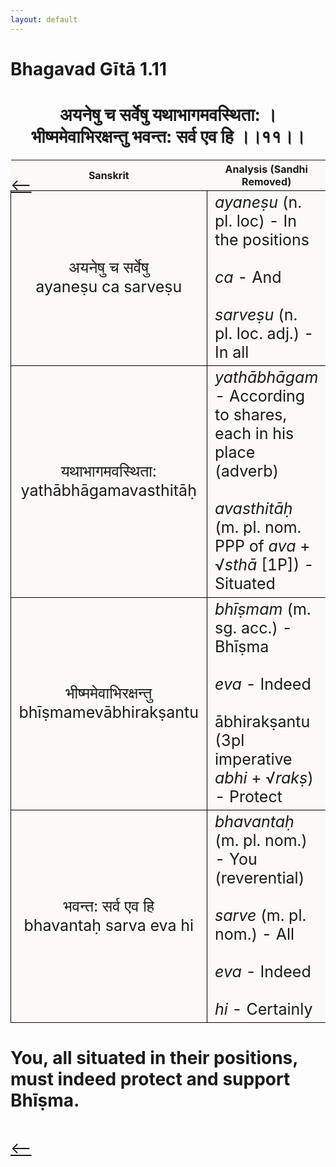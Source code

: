 ```yaml
---
layout: default
---
```

<!---
Text can be **bold**, _italic_, or ~~strikethrough~~.

[Link to another page](./another-page.html)

There should be whitespace between paragraphs.

There should be whitespace between paragraphs. We recommend including a README, or a file with information about your project.
--->

# Bhagavad Gītā 1.11

<style>
table {
  border-collapse: collapse;
  border-style: hidden;
}
th {
  background: #FBFAF7;
}
td {
  font-size: 25px;
  background: #FBFAF7;
  border: 1px solid black;
}
div.move {
  font-size: 25px;
}
</style>

<h1 style="text-align:center">
अयनेषु च सर्वेषु यथाभागमवस्थिता: ।<br>
भीष्ममेवाभिरक्षन्तु भवन्त: सर्व एव हि ।।११।।
</h1>
<div class="move" style="position:relative;min-width:960px">
 <p style="position: absolute;left:0;top:0"><a href="./v1-10.html">⟵</a></p>
</div>
<div class="move" style="position:relative;min-width:960px">
 <p style="position: absolute;right:0;top:0"><a href="./v1-12.html">⟶</a></p>
</div>

| Sanskrit | Analysis (Sandhi Removed) |
|:-:|-|
|  अयनेषु च सर्वेषु<br>ayaneṣu ca sarveṣu | <em>ayaneṣu</em> (n. pl. loc) - In the positions<br><br><em>ca</em> - And<br><br><em>sarveṣu</em> (n. pl. loc. adj.) - In all |
| यथाभागमवस्थिता:<br>yathābhāgamavasthitāḥ | <em>yathābhāgam</em> - According to shares, each in his place (adverb)<br><br><em>avasthitāḥ</em> (m. pl. nom. PPP of <em>ava</em> + √<em>sthā</em> [1P]) - Situated |
|  भीष्ममेवाभिरक्षन्तु<br>bhīṣmamevābhirakṣantu | <em>bhīṣmam</em> (m. sg. acc.) - Bhīṣma<br><br><em>eva</em> - Indeed<br><br></em>ābhirakṣantu</em> (3pl imperative <em>abhi</em> + √<em>rakṣ</em>) - Protect |
| भवन्त: सर्व एव हि<br>bhavantaḥ sarva eva hi | <em>bhavantaḥ</em> (m. pl. nom.) - You (reverential)<br><br><em>sarve</em> (m. pl. nom.) - All<br><br><em>eva</em> - Indeed<br><br><em>hi</em> - Certainly |

<h1>
You, all situated in their positions, must indeed protect and support Bhīṣma.
</h1>
<div class="move" style="position:relative;min-width:960px">
 <p style="position: absolute;left:0;top:0"><a href="./v1-10.html">⟵</a></p>
</div>
<div class="move" style="position:relative;min-width:960px">
 <p style="position: absolute;right:0;top:0"><a href="./v1-12.html">⟶</a></p>
</div>
